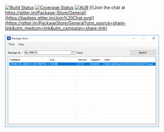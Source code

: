 [![Build Status](https://travis-ci.org/AlphaNyne/PackageStore.svg?branch=master)](https://travis-ci.org/AlphaNyne/PackageStore)
[![Coverage Status](https://coveralls.io/repos/github/AlphaNyne/PackageStore/badge.svg?branch=master)](https://coveralls.io/github/AlphaNyne/PackageStore?branch=master)
[![AUR](https://img.shields.io/github/license/AlphaNyne/PackageStore.svg)](LICENSE)
[![Join the chat at https://gitter.im/Package-Store/General](https://badges.gitter.im/Join%20Chat.svg)](https://gitter.im/PackageStore/General?utm_source=share-link&utm_medium=link&utm_campaign=share-link)

<img src="./doc/PackageStore.png">
